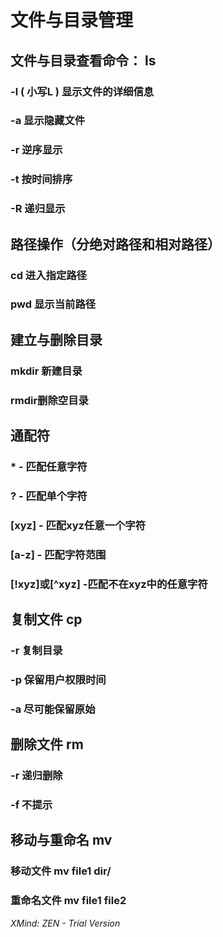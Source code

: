 # 文件与目录管理

## 文件与目录查看命令： ls

### -l  ( 小写L ) 显示文件的详细信息

### -a  显示隐藏文件

### -r  逆序显示

### -t   按时间排序

### -R 递归显示

## 路径操作（分绝对路径和相对路径）

### cd  进入指定路径

### pwd 显示当前路径

## 建立与删除目录

### mkdir 新建目录

### rmdir删除空目录

## 通配符

### *   - 匹配任意字符

### ?    - 匹配单个字符

### [xyz]  - 匹配xyz任意一个字符

### [a-z]    - 匹配字符范围

### [!xyz]或[^xyz]    -匹配不在xyz中的任意字符

## 复制文件 cp

### -r   复制目录

### -p   保留用户权限时间

### -a    尽可能保留原始

## 删除文件 rm

### -r 递归删除

### -f  不提示

## 移动与重命名 mv

### 移动文件  mv file1  dir/

### 重命名文件  mv file1 file2

*XMind: ZEN - Trial Version*